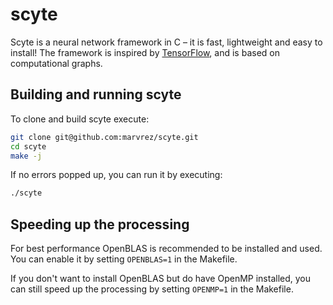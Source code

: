 # scyte

Scyte is a neural network framework in C –  it is fast, lightweight and easy to install! The framework is inspired by [TensorFlow](https://www.tensorflow.org/), and is based on computational graphs.

## Building and running scyte

To clone and build scyte execute:
```sh
git clone git@github.com:marvrez/scyte.git
cd scyte
make -j
```

If no errors popped up, you can run it by executing:
```sh
./scyte
```

## Speeding up the processing

For best performance OpenBLAS is recommended to be installed and used. You can enable it by setting `OPENBLAS=1` in the Makefile.

If you don't want to install OpenBLAS but do have OpenMP installed, you can still speed up the processing by setting `OPENMP=1` in the Makefile.
